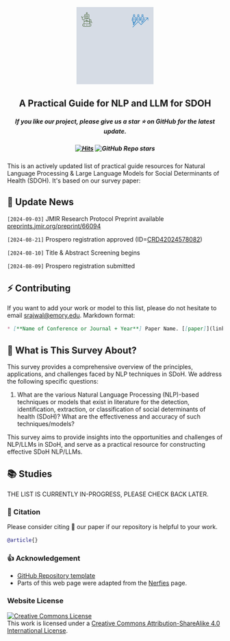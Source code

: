 <div align=center>
<img src="https://github.com/nlp4sdoh/review/blob/master/static/images/projectlogo.gif" alt="My GIF" width="180px">
</div>
<h2 align="center"> A Practical Guide for NLP and LLM for SDOH</a></h2>
<h5 align="center"> If you like our project, please give us a star ⭐ on GitHub for the latest update.</h5>
<h5 align="center">
  
  [![Hits](https://hits.seeyoufarm.com/api/count/incr/badge.svg?url=https%3A%2F%2Fgithub.com%2Fnlp4sdoh%2Freview&count_bg=%2379C83D&title_bg=%23555555&icon=&icon_color=%23E7E7E7&title=hits&edge_flat=false)](https://hits.seeyoufarm.com)
   ![GitHub Repo stars](https://img.shields.io/github/stars/nlp4sdoh/review?logoColor=%23C8A2C8&color=%23DCC6E0)
</h5>

This is an actively updated list of practical guide resources for Natural Language Processing & Large Language Models for Social Determinants of Health (SDOH). 
It's based on our survey paper: 

##  📣 Update News

`[2024-09-03]` JMIR Research Protocol Preprint available <a href="https://preprints.jmir.org/preprint/66094" target="_blank">preprints.jmir.org/preprint/66094</a>

`[2024-08-21]` Prospero registration approved (ID=<a href="https://www.crd.york.ac.uk/prospero/display_record.php?ID=CRD42024578082" target="_blank">CRD42024578082</a>)

`[2024-08-10]` Title & Abstract Screening begins

`[2024-08-09]` Prospero registration submitted

## ⚡ Contributing

If you want to add your work or model to this list, please do not hesitate to email srajwal@emory.edu. Markdown format:

```markdown
* [**Name of Conference or Journal + Year**] Paper Name. [[paper]](link) [[code]](link)
```

## 🤗 What is This Survey About?
This survey provides a comprehensive overview of the principles, applications, and challenges faced by NLP techniques in SDoH. We address the following specific questions: 
1.  What are the various Natural Language Processing (NLP)-based techniques or models that exist in literature for the detection, identification, extraction, or classification of social determinants of health (SDoH)?  What are the effectiveness and accuracy of such techniques/models?

This survey aims to provide insights into the opportunities and challenges of NLP/LLMs in SDoH, and serve as a practical resource for constructing effective SDoH NLP/LLMs.

## 📚 Studies
THE LIST IS CURRENTLY IN-PROGRESS, PLEASE CHECK BACK LATER.

### 📑 Citation
Please consider citing 📑 our paper if our repository is helpful to your work.
```bibtex
@article{}
```

<!---
### ✨ Contributors

<a href="https://github.com/nlp4sdoh/review/graphs/contributors">
  <img src="https://contrib.rocks/image?repo=nlp4sdoh/review" />
</a>
--->

### 👍 Acknowledgement
* <a href="https://github.com/AI-in-Health/MedLLMsPracticalGuide" target="_blank">GitHub Repository template</a>
* Parts of this web page were adapted from the <a href="https://nerfies.github.io/" target="_blank">Nerfies</a> page.

### Website License
<a rel="license" href="http://creativecommons.org/licenses/by-sa/4.0/"><img alt="Creative Commons License" style="border-width:0" src="https://i.creativecommons.org/l/by-sa/4.0/88x31.png" /></a><br />This work is licensed under a <a rel="license" href="http://creativecommons.org/licenses/by-sa/4.0/">Creative Commons Attribution-ShareAlike 4.0 International License</a>.


